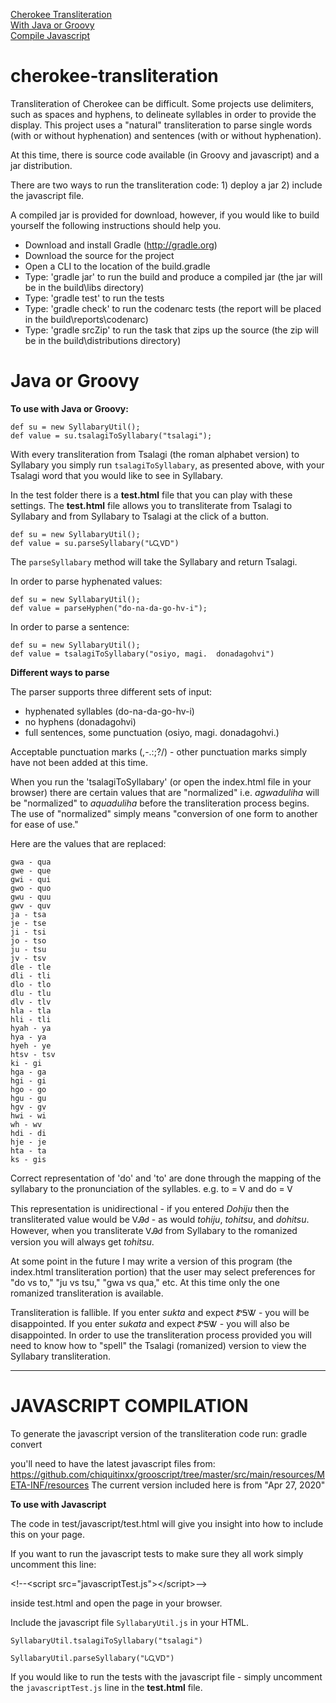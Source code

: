[Cherokee Transliteration](#cherokee-transliteration)\
[With Java or Groovy](#java-or-groovy)\
[Compile Javascript](#javascript-compilation)


# cherokee-transliteration

Transliteration of Cherokee can be difficult.  Some projects use delimiters, such as spaces and hyphens, to delineate syllables in order to provide the display.  This project uses a "natural" transliteration to parse single words (with or without hyphenation) and sentences (with or without hyphenation).

At this time, there is source code available (in Groovy and javascript) and a jar distribution.

There are two ways to run the transliteration code: 1) deploy a jar 2) include the javascript file.

A compiled jar is provided for download, however, if you would like to build yourself the following instructions should help you.

  * Download and install Gradle (http://gradle.org)
  * Download the source for the project
  * Open a CLI to the location of the build.gradle
  * Type: 'gradle jar' to run the build and produce a compiled jar (the jar will be in the build\libs directory)
  * Type: 'gradle test' to run the tests
  * Type: 'gradle check' to run the codenarc tests (the report will be placed in the build\reports\codenarc)
  * Type: 'gradle srcZip' to run the task that zips up the source (the zip will be in the build\distributions directory)

# Java or Groovy
**To use with Java or Groovy:**
```
def su = new SyllabaryUtil();
def value = su.tsalagiToSyllabary("tsalagi");
```

With every transliteration from Tsalagi (the roman alphabet version) to Syllabary you simply run `tsalagiToSyllabary`, as presented above, with your Tsalagi word that you would like to see in Syllabary.

In the test folder there is a **test.html** file that you can play with these settings.  The **test.html** file allows you to transliterate from Tsalagi to Syllabary and from Syllabary to Tsalagi at the click of a button.

```
def su = new SyllabaryUtil();
def value = su.parseSyllabary("ᏓᏩᏙᎠ")
```

The `parseSyllabary` method will take the Syllabary and return Tsalagi.

In order to parse hyphenated values:
```
def su = new SyllabaryUtil();
def value = parseHyphen("do-na-da-go-hv-i");
```

In order to parse a sentence:
```
def su = new SyllabaryUtil();
def value = tsalagiToSyllabary("osiyo, magi.  donadagohvi")
```

**Different ways to parse**

The parser supports three different sets of input:
  * hyphenated syllables (do-na-da-go-hv-i)
  * no hyphens (donadagohvi)
  * full sentences, some punctuation (osiyo, magi.  donadagohvi.)

Acceptable punctuation marks (,-.:;?/) - other punctuation marks simply have not been added at this time.

When you run the 'tsalagiToSyllabary' (or open the index.html file in your browser) there are certain values that are "normalized" i.e. _agwaduliha_ will be "normalized" to _aquaduliha_ before the transliteration process begins.  The use of "normalized" simply means "conversion of one form to another for ease of use."

Here are the values that are replaced:
```
gwa - qua
gwe - que
gwi - qui
gwo - quo
gwu - quu
gwv - quv
ja - tsa
je - tse
ji - tsi
jo - tso
ju - tsu
jv - tsv
dle - tle
dli - tli
dlo - tlo
dlu - tlu
dlv - tlv
hla - tla
hli - tli
hyah - ya
hya - ya
hyeh - ye
htsv - tsv
ki - gi
hga - ga
hgi - gi
hgo - go
hgu - gu
hgv - gv
hwi - wi
wh - wv
hdi - di
hje - je
hta - ta
ks - gis
```

Correct representation of 'do' and 'to' are done through the mapping of the syllabary to the pronunciation of the syllables.  e.g. to = Ꮩ and do = Ꮩ

This representation is unidirectional - if you entered _Dohiju_ then the transliterated value would be ᏙᎯᏧ - as would _tohiju_, _tohitsu_, and _dohitsu_.  However, when you transliterate ᏙᎯᏧ from Syllabary to the romanized version you will always get _tohitsu_.

At some point in the future I may write a version of this program (the index.html transliteration portion) that the user may select preferences for "do vs to," "ju vs tsu," "gwa vs qua," etc.  At this time only the one romanized transliteration is available.

Transliteration is fallible.  If you enter _sukta_ and expect ᏑᎦᏔ - you will be disappointed.  If you enter _sukata_ and expect ᏑᎦᏔ - you will also be disappointed.  In order to use the transliteration process provided you will need to know how to "spell" the Tsalagi (romanized) version to view the Syllabary transliteration.

----
# JAVASCRIPT COMPILATION

To generate the javascript version of the transliteration code run:
gradle convert

you'll need to have the latest javascript files from: https://github.com/chiquitinxx/grooscript/tree/master/src/main/resources/META-INF/resources
The current version included here is from "Apr 27, 2020"

**To use with Javascript**

The code in test/javascript/test.html will give you insight into how to include this on your page.

If you want to run the javascript tests to make sure they all work simply uncomment this line:

&lt;!--&lt;script src="javascriptTest.js"&gt;&lt;/script&gt;--&gt;

inside test.html and open the page in your browser.

Include the javascript file `SyllabaryUtil.js` in your HTML.

```
SyllabaryUtil.tsalagiToSyllabary("tsalagi")

SyllabaryUtil.parseSyllabary("ᏓᏩᏙᎠ")
```

If you would like to run the tests with the javascript file - simply uncomment the `javascriptTest.js` line in the **test.html** file.
